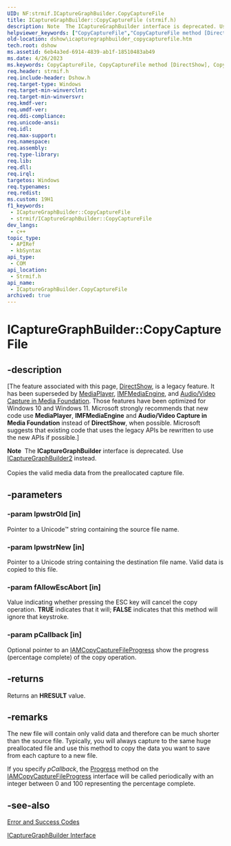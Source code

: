 ```yaml
---
UID: NF:strmif.ICaptureGraphBuilder.CopyCaptureFile
title: ICaptureGraphBuilder::CopyCaptureFile (strmif.h)
description: Note  The ICaptureGraphBuilder interface is deprecated. Use ICaptureGraphBuilder2 instead. Copies the valid media data from the preallocated capture file.
helpviewer_keywords: ["CopyCaptureFile","CopyCaptureFile method [DirectShow]","CopyCaptureFile method [DirectShow]","ICaptureGraphBuilder interface","ICaptureGraphBuilder interface [DirectShow]","CopyCaptureFile method","ICaptureGraphBuilder.CopyCaptureFile","ICaptureGraphBuilder::CopyCaptureFile","ICaptureGraphBuilderCopyCaptureFile","dshow.icapturegraphbuilder_copycapturefile","strmif/ICaptureGraphBuilder::CopyCaptureFile"]
old-location: dshow\icapturegraphbuilder_copycapturefile.htm
tech.root: dshow
ms.assetid: 6eb4a3ed-6914-4839-ab1f-18510483ab49
ms.date: 4/26/2023
ms.keywords: CopyCaptureFile, CopyCaptureFile method [DirectShow], CopyCaptureFile method [DirectShow],ICaptureGraphBuilder interface, ICaptureGraphBuilder interface [DirectShow],CopyCaptureFile method, ICaptureGraphBuilder.CopyCaptureFile, ICaptureGraphBuilder::CopyCaptureFile, ICaptureGraphBuilderCopyCaptureFile, dshow.icapturegraphbuilder_copycapturefile, strmif/ICaptureGraphBuilder::CopyCaptureFile
req.header: strmif.h
req.include-header: Dshow.h
req.target-type: Windows
req.target-min-winverclnt: 
req.target-min-winversvr: 
req.kmdf-ver: 
req.umdf-ver: 
req.ddi-compliance: 
req.unicode-ansi: 
req.idl: 
req.max-support: 
req.namespace: 
req.assembly: 
req.type-library: 
req.lib: 
req.dll: 
req.irql: 
targetos: Windows
req.typenames: 
req.redist: 
ms.custom: 19H1
f1_keywords:
 - ICaptureGraphBuilder::CopyCaptureFile
 - strmif/ICaptureGraphBuilder::CopyCaptureFile
dev_langs:
 - c++
topic_type:
 - APIRef
 - kbSyntax
api_type:
 - COM
api_location:
 - Strmif.h
api_name:
 - ICaptureGraphBuilder.CopyCaptureFile
archived: true
---
```


# ICaptureGraphBuilder::CopyCaptureFile


## -description

\[The feature associated with this page, [DirectShow](/windows/win32/directshow/directshow), is a legacy feature. It has been superseded by [MediaPlayer](/uwp/api/Windows.Media.Playback.MediaPlayer), [IMFMediaEngine](/windows/win32/api/mfmediaengine/nn-mfmediaengine-imfmediaengine), and [Audio/Video Capture in Media Foundation](/windows/win32/medfound/audio-video-capture-in-media-foundation). Those features have been optimized for Windows 10 and Windows 11. Microsoft strongly recommends that new code use **MediaPlayer**, **IMFMediaEngine** and **Audio/Video Capture in Media Foundation** instead of **DirectShow**, when possible. Microsoft suggests that existing code that uses the legacy APIs be rewritten to use the new APIs if possible.\]

<div class="alert"><b>Note</b>  The <b>ICaptureGraphBuilder</b> interface is deprecated. Use <a href="/windows/desktop/api/strmif/nn-strmif-icapturegraphbuilder2">ICaptureGraphBuilder2</a> instead.</div>
<div> </div>
Copies the valid media data from the preallocated capture file.

## -parameters

### -param lpwstrOld [in]

Pointer to a Unicode™ string containing the source file name.

### -param lpwstrNew [in]

Pointer to a Unicode string containing the destination file name. Valid data is copied to this file.

### -param fAllowEscAbort [in]

Value indicating whether pressing the ESC key will cancel the copy operation. <b>TRUE</b> indicates that it will; <b>FALSE</b> indicates that this method will ignore that keystroke.

### -param pCallback [in]

Optional pointer to an <a href="/windows/desktop/api/strmif/nn-strmif-iamcopycapturefileprogress">IAMCopyCaptureFileProgress</a> show the progress (percentage complete) of the copy operation.

## -returns

Returns an <b>HRESULT</b> value.

## -remarks

The new file will contain only valid data and therefore can be much shorter than the source file. Typically, you will always capture to the same huge preallocated file and use this method to copy the data you want to save from each capture to a new file.

If you specify <i>pCallback</i>, the <a href="/windows/desktop/api/strmif/nf-strmif-iamcopycapturefileprogress-progress">Progress</a> method on the <a href="/windows/desktop/api/strmif/nn-strmif-iamcopycapturefileprogress">IAMCopyCaptureFileProgress</a> interface will be called periodically with an integer between 0 and 100 representing the percentage complete.

## -see-also

<a href="/windows/desktop/DirectShow/error-and-success-codes">Error and Success Codes</a>



<a href="/windows/desktop/api/strmif/nn-strmif-icapturegraphbuilder">ICaptureGraphBuilder Interface</a>